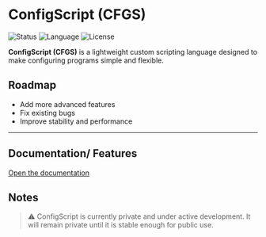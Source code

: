 # ConfigScript (CFGS)

![Status](https://img.shields.io/badge/status-in%20development-yellow)
![Language](https://img.shields.io/badge/language-CFGS-blue)
![License](https://img.shields.io/badge/license-Private-lightgrey)

**ConfigScript (CFGS)** is a lightweight custom scripting language designed to make configuring programs simple and flexible.

## Roadmap

- Add more advanced features  
- Fix existing bugs  
- Improve stability and performance  

---

## Documentation/ Features

[Open the documentation](Docs.md)


## Notes

> ⚠️ ConfigScript is currently private and under active development. It will remain private until it is stable enough for public use.

